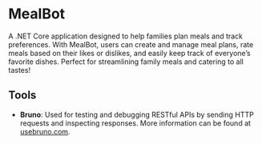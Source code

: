 # MealBot
A .NET Core application designed to help families plan meals and track preferences. With MealBot, users can create and manage meal plans, rate meals based on their likes or dislikes, and easily keep track of everyone’s favorite dishes. Perfect for streamlining family meals and catering to all tastes!

## Tools
- **Bruno**: Used for testing and debugging RESTful APIs by sending HTTP requests and inspecting responses. More information can be found at [usebruno.com](https://usebruno.com).
